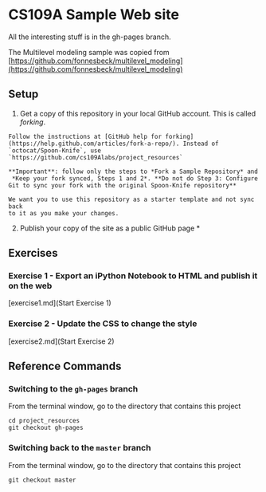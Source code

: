 # CS109A Sample Web site

All the interesting stuff is in the gh-pages branch.

The Multilevel modeling sample was copied from [https://github.com/fonnesbeck/multilevel_modeling](https://github.com/fonnesbeck/multilevel_modeling)

## Setup

1.   Get a copy of this repository in your local GitHub account. This is called _forking_.

    Follow the instructions at [GitHub help for forking](https://help.github.com/articles/fork-a-repo/). Instead of
    `octocat/Spoon-Knife`, use `https://github.com/cs109Alabs/project_resources`

    **Important**: follow only the steps to *Fork a Sample Repository* and
     *Keep your fork synced, Steps 1 and 2*. **Do not do Step 3: Configure Git to sync your fork with the original Spoon-Knife repository**

    We want you to use this repository as a starter template and not sync back
    to it as you make your changes.

2. Publish your copy of the site as a public GitHub page
    *


## Exercises

### Exercise 1 - Export an iPython Notebook to HTML and publish it on the web

[exercise1.md](Start Exercise 1)

### Exercise 2 - Update the CSS to change the style

[exercise2.md](Start Exercise 2)



## Reference Commands

### Switching to the `gh-pages` branch

From the terminal window, go to the directory that contains this project

```
cd project_resources
git checkout gh-pages
```

### Switching back to the `master` branch

From the terminal window, go to the directory that contains this project

```
git checkout master
```
